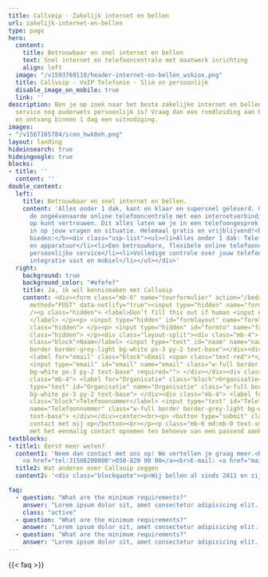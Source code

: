 ```yaml
---
title: Callvoip - Zakelijk internet en bellen
url: zakelijk-internet-en-bellen
type: page
hero:
  content:
    title: Betrouwbaar en snel internet en bellen
    text: Snel internet en telefooncentrale met maatwerk inrichting
    align: left
  image: "/v1593769110/header-internet-en-bellen_wskiox.png"
  title: Callvoip - VoIP Telefonie - Slim en persoonlijk
  disable_image_on_mobile: true
  link: ''
description: Ben je op zoek naar het beste zakelijke internet en bellen aanbod waar
  service nog ouderwets persoonlijk is? Vraag dan een rondleiding aan bij Callvoip
  en ontvang binnen 1 dag een uitnodiging.
images:
- "/v1567165784/icon_hwk0eh.png"
layout: landing
hideinsearch: true
hideingoogle: true
blocks:
- title: ''
  content: ''
double_content:
  left:
    title: Betrouwbaar en snel internet en bellen.
    content: 'Alles onder 1 dak, kant en klaar en supersnel geleverd. Callvoip combineert
      de ongeëvenaarde online telefooncentrale met een internetverbinding waar je
      op kunt vertrouwen. Dit alles laten we je in een telefoongesprek zien. We zoomen
      in op jouw vragen en situatie. Helemaal gratis en vrijblijvend!<br><br><b>Wij
      bieden:</b><div class="usp-list"><ul><li>Alles onder 1 dak: Telefonie, internet
      en apparatuur</li><li>Een betrouwbare, flexibele online telefooncentrale</li><li>Ouderwets
      persoonlijke service</li><li>Volledige controle over jouw telefonie</li><li>Volledige
      integratie vast en mobiel</li></ul></div>'
  right:
    background: true
    background_color: "#efefef"
    title: Ja, ik wil kennismaken met Callvoip
    content: <div><form class="mb-6" name="tourformulier" action="/bedank/tour/" accept-charset="UTF-8"
      method="POST" data-netlify="true"><input type="hidden" name="form-name" value="tourformulier"
      /><p class="hidden"> <label>Don’t fill this out if human <input name="bot-field">
      </label> </p><p> <input type="hidden" id="formlayout" name="formlayout" value="d-23f3cd981aa749f793cc16353039c3e3"
      class="hidden"> </p><p> <input type="hidden" id="formto" name="formto" value="offerte"
      class="hidden"> </p><div class="layout-split"><div class="mb-4"> <label for="bedrijfsnaam"
      class="block">Naam</label> <input type="text" id="naam" name="naam" class="w-full
      border border-grey-light bg-white px-3 py-2 text-base"></div><div class="mb-4">
      <label for="email" class="block">Email <span class="text-red">*</span></label>
      <input type="email" id="email" name="email" class="w-full border border-grey-light
      bg-white px-3 py-2 text-base" required=""> </div></div><div class="layout-split"><div
      class="mb-4"> <label for="Organisatie" class="block">Organisatie</label> <input
      type="text" id="Organisatie" name="Organisatie" class="w-full border border-grey-light
      bg-white px-3 py-2 text-base"> </div><div class="mb-4"> <label for="Telefoonnummer"
      class="block">Telefoonnummer</label> <input type="text" id="Telefoonnummer"
      name="Telefoonnummer" class="w-full border border-grey-light bg-white px-3 py-2
      text-base"> </div></div><center><br><p> <button type="submit" class="button">Neem
      contact met mij op</button><br></p><p class="mb-6 md:mb-0 text-sm">Je gaat akkoord
      met het eenmalig contact opnemen ten behoeve van een passend aanbod.</center></p></form></div></div>
textblocks:
- title1: Eerst meer weten?
  content1: 'Neem dan contact met ons op! We vertellen je graag meer.<br>Telefoonnummer:
    <a href="tel:31508200000">050-820 00 00</a><br>E-mail: <a href="mailto:callvoip@callvoip.nl">callvoip@callvoip.nl</a>'
  title2: Wat anderen over Callvoip zeggen
  content2: '<div class="blockquote"><p>Wij bellen al sinds 2011 en zijn erg tevreden over Callvoip. Samengevat kiezen wij voor Callvoip als provider vanwege: de kosten, de service en de klantgerichtheid..</p><footer>—R. Graziani, <cite>Kirchhoff Fysio</cite></footer></div>'

faq: 
  - question: "What are the minimum requirements?"
    answer: "Lorem ipsum dolor sit, amet consectetur adipisicing elit. Officia beatae illum cupiditate ullam rerum obcaecati nam consequuntur, incidunt soluta quos sint itaque, voluptate nulla enim animi repellat iure mollitia nostrum.<br><br><a href="/aanbod" class="button">Button</a>
    class: "active"
  - question: "What are the minimum requirements?"
    answer: "Lorem ipsum dolor sit, amet consectetur adipisicing elit. Officia beatae illum cupiditate ullam rerum obcaecati nam consequuntur, incidunt soluta quos sint itaque, voluptate nulla enim animi repellat iure mollitia nostrum."
  - question: "What are the minimum requirements?"
    answer: "Lorem ipsum dolor sit, amet consectetur adipisicing elit. Officia beatae illum cupiditate ullam rerum obcaecati nam consequuntur, incidunt soluta quos sint itaque, voluptate nulla enim animi repellat iure mollitia nostrum."
---
```


{{< faq >}}
